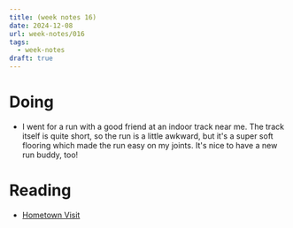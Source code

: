 ```yaml
---
title: (week notes 16)
date: 2024-12-08
url: week-notes/016
tags:
  - week-notes
draft: true
---
```

# Doing
* I went for a run with a good friend at an indoor track near me. The track itself is quite short, so the run is a little awkward, but it's a super soft flooring which made the run easy on my joints. It's nice to have a new run buddy, too!
# Reading
* [Hometown Visit](https://lanadelrue.bearblog.dev/hometown-visit)
